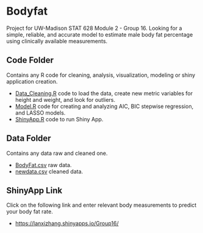 # Bodyfat
Project for UW-Madison STAT 628 Module 2 - Group 16. Looking for a simple, reliable, and accurate model to estimate male body fat percentage using clinically available measurements.

## Code Folder
Contains any R code for cleaning, analysis, visualization, modeling or shiny application creation.
- [Data_Cleaning.R](Code/Data_Cleaning.R) code to load the data, create new metric variables for height and weight, and look for outliers.
- [Model.R](Code/Model.R) code for creating and analyzing AIC, BIC stepwise regression, and LASSO models.
- [ShinyApp.R](Code/app.R) code to run Shiny App.

## Data Folder
Contains any data raw and cleaned one.
- [BodyFat.csv](Data/BodyFat.csv) raw data.
- [newdata.csv](Data/newdata.csv) cleaned data.

## ShinyApp Link
Click on the following link and enter relevant body measurements to predict your body fat rate.
- https://lanxizhang.shinyapps.io/Group16/
